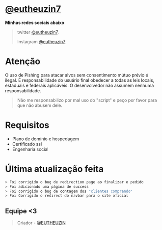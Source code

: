 # **[@eutheuzin7](https://github.com/eutheuzin7)**
**Minhas redes sociais abaixo**

> twitter [@eutheuzin7](https://twitter.com/eutheuzin7).
> 
> Instagram [@eutheuzin7](https://instagram.com/eutheuzin7)

# Atenção
O uso de Pishing para atacar alvos sem consentimento mútuo prévio é ilegal. É responsabilidade do usuário final obedecer a todas as leis locais, estaduais e federais aplicáveis. O desenvolvedor não assumem nenhuma responsabilidade.

> Não me responsabilizo por mal uso do "script" e peço por favor para que não abusem dele.
# Requisitos
- Plano de domínio e hospedagem
- Certificado ssl
- Engenharia social

# Última atualização feita
```sh
> Foi corrigido o bug de redirection page ao finalizar o pedido
> Foi adicionado uma página de success
> Foi corrigido o bug de contagem dos "clientes comprando" 
> Foi Corrigido o redirect do navbar para o site oficial 
```

## Equipe <3
> Criador - [@EUTHEUZIN](https://t.me/EUTHEUZIN)
